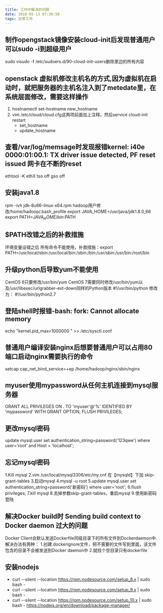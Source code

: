 ```yaml
---
title: 工作中解决的问题
date: 2018-05-13 07:30:50
tags: 日常工作
---
```

## 制作opengstack镜像安装cloud-init后发现普通用户可以sudo -i到超级用户
   sudo visudo -f /etc/sudoers.d/90-cloud-init-users删除里边的所有内容

## openstack 虚拟机修改主机名的方式,因为虚拟机在启动时，就把服务器的主机名注入到了metedate里，在系统层面修改，需要这样操作
1. hostnamectl set-hostname new_hostname
2. vim /etc/cloud/cloud.cfg这两项前面加上注释，然后service cloud-init restart
   - set_hostname
   - update_hostname

## 查看/var/log/memsage时发现报错kernel: i40e 0000:01:00.1: TX driver issue detected, PF reset issued 网卡在不断的reset
  ethtool -K ethX tso off gso off

## 安装java1.8
rpm -ivh jdk-8u66-linux-x64.rpm
hadoop用户修改/home/hadoop/.bash_profile
export JAVA_HOME=/usr/java/jdk1.8.0_66
export PATH=$JAVA_HOME/bin:$PATH

## $PATH改错之后的补救措施
环境变量设错之后 所有命令不能使用，补救措施：export PATH=/usr/local/sbin:/usr/local/bin:/sbin:/bin:/usr/sbin:/usr/bin:/root/bin

## 升级python后导致yum不能使用
CentOS 6只要修改/usr/bin/yum 
CentOS 7需要同时修改/usr/bin/yum以及/usr/libexec/urlgrabber-ext-down同样的Python版本 
#!/usr/bin/python 
修改为： 
#!/usr/bin/python2.7

## 登陆shell时报错-bash: fork: Cannot allocate memory
echo "kernel.pid_max=1000000 " >> /etc/sysctl.conf

## 普通用户编译安装nginx后想要普通用户可以占用80端口启动nginx需要执行的命令
setcap cap_net_bind_service=+ep /home/hadoop/nginx/sbin/nginx

## myuser使用mypassword从任何主机连接到mysql服务器
GRANT ALL PRIVILEGES ON *.* TO 'myuser'@'%' IDENTIFIED BY 'mypassword' WITH GRANT OPTION;
FLUSH   PRIVILEGES;

## 更改mysql密码
update mysql.user set authentication_string=password('123qwe') where user='root' and Host = 'localhost';

## 忘记mysql密码
1.Kill mysql
2.vim /usr/local/mysql3306/etc/my.cnf  在【mysqld】下加 skip-grant-tables
3.启动mysql
4.mysql -u root
5.update mysql.user set authentication_string=password('新密码') where user='root';
6.flush privileges;
7.kill mysql
8.去掉参数skip-grant-tables，重启mysql
9.使用新密码登陆

## 解决Docker build时 Sending build context to Docker daemon 过大的问题
Docker Client会默认发送Dockerfile同级目录下的所有文件到Dockerdaemon中.
解决办法有两种：
1.创建.dockerignore文件，把不需要的文件写到里面，该文件包含的目录不会被发送到Docker daemon中
2.就找个空目录只有dockerfile


## 安装nodejs
* curl --silent --location https://rpm.nodesource.com/setup_8.x | sudo bash -
* curl --silent --location https://rpm.nodesource.com/setup_9.x | sudo bash -
* curl --silent --location https://rpm.nodesource.com/setup_10.x | sudo bash -
  https://nodejs.org/en/download/package-manager/
